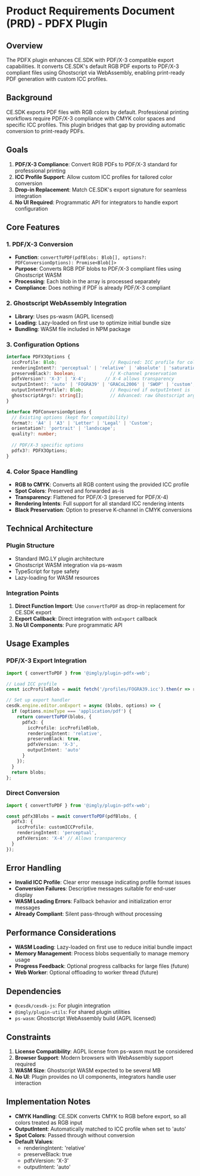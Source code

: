 # Product Requirements Document (PRD) - PDFX Plugin

## Overview

The PDFX plugin enhances CE.SDK with PDF/X-3 compatible export capabilities. It converts CE.SDK's default RGB PDF exports to PDF/X-3 compliant files using Ghostscript via WebAssembly, enabling print-ready PDF generation with custom ICC profiles.

## Background

CE.SDK exports PDF files with RGB colors by default. Professional printing workflows require PDF/X-3 compliance with CMYK color spaces and specific ICC profiles. This plugin bridges that gap by providing automatic conversion to print-ready PDFs.

## Goals

1. **PDF/X-3 Compliance**: Convert RGB PDFs to PDF/X-3 standard for professional printing
2. **ICC Profile Support**: Allow custom ICC profiles for tailored color conversion
3. **Drop-in Replacement**: Match CE.SDK's export signature for seamless integration
4. **No UI Required**: Programmatic API for integrators to handle export configuration

## Core Features

### 1. PDF/X-3 Conversion
- **Function**: `convertToPDF(pdfBlobs: Blob[], options?: PDFConversionOptions): Promise<Blob[]>`
- **Purpose**: Converts RGB PDF blobs to PDF/X-3 compliant files using Ghostscript WASM
- **Processing**: Each blob in the array is processed separately
- **Compliance**: Does nothing if PDF is already PDF/X-3 compliant

### 2. Ghostscript WebAssembly Integration
- **Library**: Uses ps-wasm (AGPL licensed)
- **Loading**: Lazy-loaded on first use to optimize initial bundle size
- **Bundling**: WASM file included in NPM package

### 3. Configuration Options
```typescript
interface PDFX3Options {
  iccProfile: Blob;                    // Required: ICC profile for color conversion
  renderingIntent?: 'perceptual' | 'relative' | 'absolute' | 'saturation';
  preserveBlack?: boolean;             // K-channel preservation
  pdfxVersion?: 'X-3' | 'X-4';       // X-4 allows transparency
  outputIntent?: 'auto' | 'FOGRA39' | 'GRACoL2006' | 'SWOP' | 'custom';
  outputIntentProfile?: Blob;          // Required if outputIntent is 'custom'
  ghostscriptArgs?: string[];          // Advanced: raw Ghostscript arguments
}

interface PDFConversionOptions {
  // Existing options (kept for compatibility)
  format?: 'A4' | 'A3' | 'Letter' | 'Legal' | 'Custom';
  orientation?: 'portrait' | 'landscape';
  quality?: number;
  
  // PDF/X-3 specific options
  pdfx3?: PDFX3Options;
}
```

### 4. Color Space Handling
- **RGB to CMYK**: Converts all RGB content using the provided ICC profile
- **Spot Colors**: Preserved and forwarded as-is
- **Transparency**: Flattened for PDF/X-3 (preserved for PDF/X-4)
- **Rendering Intents**: Full support for all standard ICC rendering intents
- **Black Preservation**: Option to preserve K-channel in CMYK conversions

## Technical Architecture

### Plugin Structure
- Standard IMG.LY plugin architecture  
- Ghostscript WASM integration via ps-wasm
- TypeScript for type safety
- Lazy-loading for WASM resources

### Integration Points
1. **Direct Function Import**: Use `convertToPDF` as drop-in replacement for CE.SDK export
2. **Export Callback**: Direct integration with `onExport` callback
3. **No UI Components**: Pure programmatic API

## Usage Examples

### PDF/X-3 Export Integration
```typescript
import { convertToPDF } from '@imgly/plugin-pdfx-web';

// Load ICC profile
const iccProfileBlob = await fetch('/profiles/FOGRA39.icc').then(r => r.blob());

// Set up export handler
cesdk.engine.editor.onExport = async (blobs, options) => {
  if (options.mimeType === 'application/pdf') {
    return convertToPDF(blobs, {
      pdfx3: {
        iccProfile: iccProfileBlob,
        renderingIntent: 'relative',
        preserveBlack: true,
        pdfxVersion: 'X-3',
        outputIntent: 'auto'
      }
    });
  }
  return blobs;
};
```

### Direct Conversion
```typescript
import { convertToPDF } from '@imgly/plugin-pdfx-web';

const pdfx3Blobs = await convertToPDF(pdfBlobs, {
  pdfx3: {
    iccProfile: customICCProfile,
    renderingIntent: 'perceptual',
    pdfxVersion: 'X-4' // Allows transparency
  }
});
```

## Error Handling

- **Invalid ICC Profile**: Clear error message indicating profile format issues
- **Conversion Failures**: Descriptive messages suitable for end-user display
- **WASM Loading Errors**: Fallback behavior and initialization error messages
- **Already Compliant**: Silent pass-through without processing

## Performance Considerations

- **WASM Loading**: Lazy-loaded on first use to reduce initial bundle impact
- **Memory Management**: Process blobs sequentially to manage memory usage
- **Progress Feedback**: Optional progress callbacks for large files (future)
- **Web Worker**: Optional offloading to worker thread (future)

## Dependencies

- `@cesdk/cesdk-js`: For plugin integration
- `@imgly/plugin-utils`: For shared plugin utilities  
- `ps-wasm`: Ghostscript WebAssembly build (AGPL licensed)

## Constraints

1. **License Compatibility**: AGPL license from ps-wasm must be considered
2. **Browser Support**: Modern browsers with WebAssembly support required
3. **WASM Size**: Ghostscript WASM expected to be several MB
4. **No UI**: Plugin provides no UI components, integrators handle user interaction

## Implementation Notes

- **CMYK Handling**: CE.SDK converts CMYK to RGB before export, so all colors treated as RGB input
- **OutputIntent**: Automatically matched to ICC profile when set to 'auto'
- **Spot Colors**: Passed through without conversion
- **Default Values**: 
  - renderingIntent: 'relative'
  - preserveBlack: true
  - pdfxVersion: 'X-3'
  - outputIntent: 'auto'